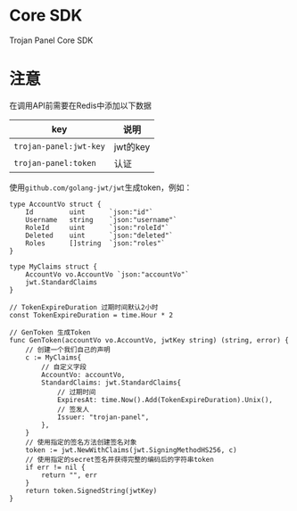 # Core SDK

Trojan Panel Core SDK

# 注意

在调用API前需要在Redis中添加以下数据

| key                    | 说明      |
|------------------------|---------|
| `trojan-panel:jwt-key` | jwt的key |
| `trojan-panel:token`   | 认证      |

使用`github.com/golang-jwt/jwt`生成token，例如：

```
type AccountVo struct {
	Id         uint      `json:"id"`
	Username   string    `json:"username"`
	RoleId     uint      `json:"roleId"`
	Deleted    uint      `json:"deleted"`
	Roles      []string  `json:"roles"`
}

type MyClaims struct {
	AccountVo vo.AccountVo `json:"accountVo"`
	jwt.StandardClaims
}

// TokenExpireDuration 过期时间默认2小时
const TokenExpireDuration = time.Hour * 2

// GenToken 生成Token
func GenToken(accountVo vo.AccountVo, jwtKey string) (string, error) {
	// 创建一个我们自己的声明
	c := MyClaims{
		// 自定义字段
		AccountVo: accountVo,
		StandardClaims: jwt.StandardClaims{
			// 过期时间
			ExpiresAt: time.Now().Add(TokenExpireDuration).Unix(),
			// 签发人
			Issuer: "trojan-panel",
		},
	}
	// 使用指定的签名方法创建签名对象
	token := jwt.NewWithClaims(jwt.SigningMethodHS256, c)
	// 使用指定的secret签名并获得完整的编码后的字符串token
	if err != nil {
		return "", err
	}
	return token.SignedString(jwtKey)
}
```